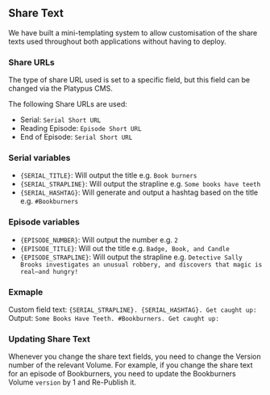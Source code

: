 ## Share Text

We have built a mini-templating system to allow customisation of the share texts used throughout both applications without having to deploy.

### Share URLs

The type of share URL used is set to a specific field, but this field can be changed via the Platypus CMS.
  
The following Share URLs are used:
 
 + Serial: `Serial Short URL`
+ Reading Episode: `Episode Short URL`
+ End of Episode: `Serial Short URL`

### Serial variables
+ `{SERIAL_TITLE}`: Will output the title e.g. `Book burners`
+ `{SERIAL_STRAPLINE}`: Will output the strapline e.g. `Some books have teeth`
+ `{SERIAL_HASHTAG}`: Will generate and output a hashtag based on the title e.g. `#Bookburners`

### Episode variables
+ `{EPISODE_NUMBER}`: Will output the number e.g. `2`
+ `{EPISODE_TITLE}`: Will out the title e.g. `Badge, Book, and Candle`
+ `{EPISODE_STRAPLINE}`: Will output the strapline e.g. `Detective Sally Brooks investigates an unusual robbery, and discovers that magic is real—and hungry!`

### Exmaple
Custom field text: `{SERIAL_STRAPLINE}. {SERIAL_HASHTAG}. Get caught up:`
Output: `Some Books Have Teeth. #Bookburners. Get caught up:`

### Updating Share Text

Whenever you change the share text fields, you need to change the Version number of the relevant Volume. For example, if you change the share text for an episode of Bookburners, you need to update the Bookburners Volume `version` by 1 and Re-Publish it.
